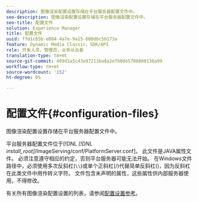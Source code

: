 ```yaml
---
description: 图像渲染配置设置存储在平台服务器配置文件中。
seo-description: 图像渲染配置设置存储在平台服务器配置文件中。
seo-title: 配置文件
solution: Experience Manager
title: 配置文件
uuid: ffd1c65b-e084-4a7e-9a15-600d6c5b173a
feature: Dynamic Media Classic，SDK/API
role: 开发人员，管理员，业务从业者
translation-type: tm+mt
source-git-commit: 469d1a5c43a972116a8a2efb0de5708800130a99
workflow-type: tm+mt
source-wordcount: '152'
ht-degree: 0%

---
```



# 配置文件{#configuration-files}

图像渲染配置设置存储在平台服务器配置文件中。

平台服务器配置文件位于[!DNL *[!DNL install_root]*/ImageServing/conf/PlatformServer.conf]。 此文件是JAVA属性文件。 必须注意遵守相应的约定，否则平台服务器可能无法开始。 在Windows文件路径中，必须使用多次反斜杠(`\\`)或单个正斜杠(/)代替简单反斜杠(\)，因为反斜杠在此类文件中用作转义字符。 文件包含未声明的属性，这些属性供内部服务器使用，不得修改。

有关所有图像渲染配置设置的列表，请参阅[配置设置参考](../../../../../ir-api/server-admin/image-rendering-api-ref/c-ir-server-administration/c-ir-configuration-settings-reference/c-ir-configuration-settings-reference.md#concept-6947a512d4c94e9fb8a71b80243fee81)。
